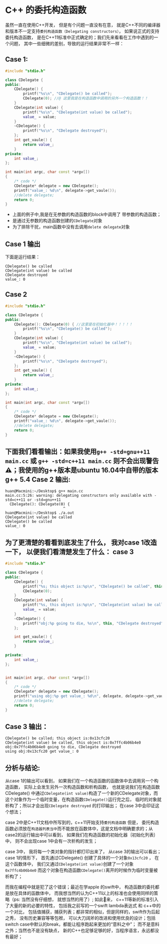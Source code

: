 # C++ 的委托构造函数

虽然一直在使用C++开发， 但是有个问题一直没有在意， 就是C++不同的编译器和版本不一定支持`委托构造函数（Delegating constructors）`， 如果说正式的支持委托构造函数， 是在C++11标准中正式确定的；我们先来看看在工作中遇到的一个问题， 其中一些细微的差别，导致的运行结果非常不一样：

Case 1:
---

```c++
#include "stdio.h"

class CDelegate {
public:
	CDelegate() {
		printf("%s\n", "CDelegate() be called");
		CDelegate(0); //@ 这里我是在构造函数中调用的另外一个构造函数！！
	}
	CDelegate(int value) {
		printf("%s\n", "CDelegate(int value) be called");
		value_ = value;
	}
	~CDelegate() {
		printf("%s\n", "CDelegate destroyed");
	};
	int get_vaule() {
		return value_;
	}
private:
	int value_;
};

int main(int argc, char const *argv[])
{
	/* code */
	CDelegate* delegate = new CDelegate();
	printf("value_: %d\n", delegate->get_vaule());
	//delete delegate;
	return 0;
}
```

- 上面的例子中,我是在无参数的构造函数的block中调用了 带参数的构造函数；
- 是通过无参数的构造函数创建的`CDelegate`对象
- 为了排除干扰，main函数中没有去调用`delete delegate`对象

Case 1 输出
---

下面是运行结果：
```shell
CDelegate() be called
CDelegate(int value) be called
CDelegate destroyed
value_: 0
```

Case 2
---

```c++
#include "stdio.h"

class CDelegate {
public:
	CDelegate(): CDelegate(0) { //这里是在初始化器中！！！！！
		printf("%s\n", "CDelegate() be called");
	}
	CDelegate(int value) {
		printf("%s\n", "CDelegate(int value) be called");
		value_ = value;
	}
	~CDelegate() {
		printf("%s\n", "CDelegate destroyed");
	};
	int get_vaule() {
		return value_;
	}
private:
	int value_;
};

int main(int argc, char const *argv[])
{
	/* code */
	CDelegate* delegate = new CDelegate();
	printf("value_: %d\n", delegate->get_vaule());
	//delete delegate;
	return 0;
}
```
下面我们看看输出：如果我使用`g++ -std=gnu++11 main.cc` 或 `g++ -std=c++11 main.cc` 则不会出现警告⚠️；我使用的g++版本是ubuntu 16.04中自带的版本g++ 5.4
Case 2 输出:
---
```shell
huan@Macmini:~/Desktop$ g++ main.cc
main.cc:5:26: warning: delegating constructors only available with -std=c++11 or -std=gnu++11
  CDelegate(): CDelegate(0) {
                          ^
huan@Macmini:~/Desktop$ ./a.out 
CDelegate(int value) be called
CDelegate() be called
value_: 0
```

为了更清楚的看看到底发生了什么， 我对case 1改造一下， 以便我们看清楚发生了什么：
case 3
---

```c++
#include "stdio.h"

class CDelegate {
public:
	CDelegate() {
		printf("%s; this object is:%p\n", "CDelegate() be called", this);
		CDelegate(0);
	}
	CDelegate(int value) {
		printf("%s, this object is:%p\n", "CDelegate(int value) be called", this);
		value_ = value;
	}
	~CDelegate() {
		printf("obj:%p going to die, %s\n", this, "CDelegate destroyed");
	};

	int get_vaule() {
		return value_;
	}

private:
	int value_;
};


int main(int argc, char const *argv[])
{
	/* code */
	CDelegate* delegate = new CDelegate();
	printf("using obj:%p get value_: %d\n", delegate, delegate->get_vaule());
	//delete delegate;
	return 0;
}
```
Case 3 输出：
---

```shell
CDelegate() be called; this object is:0x13cfc20
CDelegate(int value) be called, this object is:0x7ffc4b06b4e0
obj:0x7ffc4b06b4e0 going to die, CDelegate destroyed
using obj:0x13cfc20 get value_: 0

```

分析与结论:
---
从case 1的输出可以看到， 如果我们在一个构造函数的函数体中去调用另一个构造函数， 实际上会发生另外一次构造函数和析构函数， 也就是说我们在构造函数CDelegate() 中通过`CDelegate(int value)`构造了一个新的CDelegate对象，而这个对象作为一个临时变量，在构造函数`CDelegate()`运行完之后， 临时的对象就析构了；所以才会出现`CDelegate destroyed` 的打印输出； 在case 3中会印证这个想法；

case 2中是C++11文档中所写到的，c++11开始支持`委托构造函数` 但是， 委托构造函数必须放在`构造器列表当中`而不能放在函数体中，这是文档中明确要求的；从case2的运行输出中可以看到， 如果我们在构造函数的初始化器｛初始化列表｝中， 则不会出现case 1中会有一次析构的发生；

case 3中， 我将每一个类对象的指针都打印出来了， 从case 3的输出可以看出； case 1的情形下， 首先通过CDelegate() 创建了具体的一个对象`0x13cfc20` ， 在这个函数体中， 我们又通过`CDelegate(int value)`创建了一个对象`0x7ffc4b06b4e0` 而这个对象在构造函数`CDelegate()`离开的时候作为临时变量被析构了；


而我在编程中就是犯了这个错误；最近在学apple 的swift中， 构造函数的委托都是放在具体的函数体中， 而我想当然的认为C++11以上的标准也会使用同样的策略（ps: 当然没有仔细想， 就想当然的用了）; 如此👀来， c++11等新的标准引入了大量的新的必要的特性， 包括我之前写的一个swift lambda表达式 和 c++中的一个对比， 包括值捕获，捕获列表；都非常的相似，但是同样的，swift作为后起之秀， 没有历史兼容等等包袱， 可以大刀阔斧的改进和使用优良的设计；包括switch case中默认的break，都能让程序跑起来更加的“意料之中”； 而不是意料之外；当然也不是没有缺点， 新的C++也足够足够的好，当程序语言，永远都没有最好；